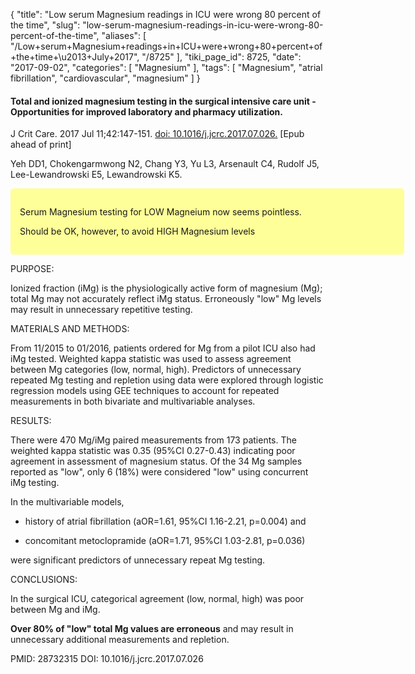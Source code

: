 {
    "title": "Low serum Magnesium readings in ICU were wrong 80 percent of the time",
    "slug": "low-serum-magnesium-readings-in-icu-were-wrong-80-percent-of-the-time",
    "aliases": [
        "/Low+serum+Magnesium+readings+in+ICU+were+wrong+80+percent+of+the+time+\u2013+July+2017",
        "/8725"
    ],
    "tiki_page_id": 8725,
    "date": "2017-09-02",
    "categories": [
        "Magnesium"
    ],
    "tags": [
        "Magnesium",
        "atrial fibrillation",
        "cardiovascular",
        "magnesium"
    ]
}


#### Total and ionized magnesium testing in the surgical intensive care unit - Opportunities for improved laboratory and pharmacy utilization.

J Crit Care. 2017 Jul 11;42:147-151. [doi: 10.1016/j.jcrc.2017.07.026.](https://doi.org/10.1016/j.jcrc.2017.07.026.) <span>[Epub ahead of print]</span>

Yeh DD1, Chokengarmwong N2, Chang Y3, Yu L3, Arsenault C4, Rudolf J5, Lee-Lewandrowski E5, Lewandrowski K5.

<div class="border" style="background-color:#FF9;padding:15px;margin:10px 0;border-radius:5px;width:600px">

Serum Magnesium testing for LOW Magneium now seems pointless. 

Should be OK, however, to avoid HIGH Magnesium levels

</div>

PURPOSE:

Ionized fraction (iMg) is the physiologically active form of magnesium (Mg); total Mg may not accurately reflect iMg status. Erroneously "low" Mg levels may result in unnecessary repetitive testing.

MATERIALS AND METHODS:

From 11/2015 to 01/2016, patients ordered for Mg from a pilot ICU also had iMg tested. Weighted kappa statistic was used to assess agreement between Mg categories (low, normal, high). Predictors of unnecessary repeated Mg testing and repletion using data were explored through logistic regression models using GEE techniques to account for repeated measurements in both bivariate and multivariable analyses.

RESULTS:

There were 470 Mg/iMg paired measurements from 173 patients. The weighted kappa statistic was 0.35 (95%CI 0.27-0.43) indicating poor agreement in assessment of magnesium status. Of the 34 Mg samples reported as "low", only 6 (18%) were considered "low" using concurrent iMg testing. 

In the multivariable models, 

* history of atrial fibrillation (aOR=1.61, 95%CI 1.16-2.21, p=0.004) and 

* concomitant metoclopramide (aOR=1.71, 95%CI 1.03-2.81, p=0.036) 

were significant predictors of unnecessary repeat Mg testing.

CONCLUSIONS:

In the surgical ICU, categorical agreement (low, normal, high) was poor between Mg and iMg. 

 **Over 80% of "low" total Mg values are erroneous**  and may result in unnecessary additional measurements and repletion.

PMID: 28732315 DOI: 10.1016/j.jcrc.2017.07.026